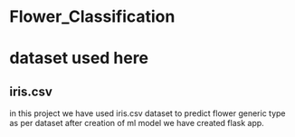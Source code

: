 # Flower_Classification

# dataset used here
## iris.csv

in this project we have used iris.csv dataset to predict flower generic type as per dataset
after creation of ml model
we have created flask app.